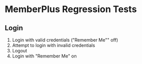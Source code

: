 # MemberPlus Regression Tests

## Login

1. Login with valid credentials ("Remember Me"" off)
2. Attempt to login with invalid credentials
4. Logout
3. Login with "Remember Me" on
